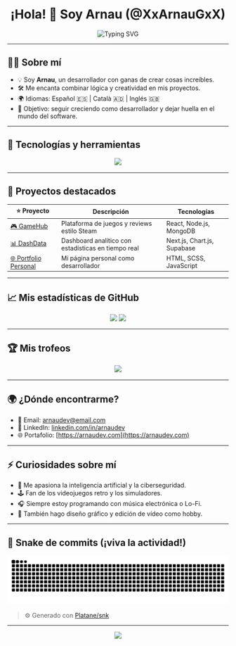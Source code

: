 <h1 align="center">¡Hola! 👋 Soy Arnau (@XxArnauGxX)</h1>

<p align="center">
  <img src="https://readme-typing-svg.demolab.com?font=Fira+Code&pause=1000&color=00C3FF&center=true&vCenter=true&multiline=true&width=600&lines=Desarrollador+Full+Stack+💻;Apasionado+por+la+tecnolog%C3%ADa+y+la+innovaci%C3%B3n+🚀;Siempre+aprendiendo+cosas+nuevas+📚" alt="Typing SVG" />
</p>

---

## 🧑‍💻 Sobre mí

- 💡 Soy **Arnau**, un desarrollador con ganas de crear cosas increíbles.
- 🛠️ Me encanta combinar lógica y creatividad en mis proyectos.
- 🌍 Idiomas: Español 🇪🇸 | Català 🇦🇩 | Inglés 🇬🇧
- 🎯 Objetivo: seguir creciendo como desarrollador y dejar huella en el mundo del software.

---

## 🔧 Tecnologías y herramientas

<p align="center">
  <img src="https://skillicons.dev/icons?i=html,css,tailwindcss,js,ts,react,nextjs,nodejs,laravel,php,mongodb,mysql,git,github,vscode,figma" />
</p>

---

## 🚀 Proyectos destacados

| ⭐ Proyecto | Descripción | Tecnologías |
|------------|-------------|-------------|
| [🎮 GameHub](https://github.com/XxArnauGxX/GameHub) | Plataforma de juegos y reviews estilo Steam | React, Node.js, MongoDB |
| [📊 DashData](https://github.com/XxArnauGxX/DashData) | Dashboard analítico con estadísticas en tiempo real | Next.js, Chart.js, Supabase |
| [🌐 Portfolio Personal](https://github.com/XxArnauGxX/portfolio) | Mi página personal como desarrollador | HTML, SCSS, JavaScript |

---

## 📈 Mis estadísticas de GitHub

<p align="center">
  <img src="https://github-readme-stats.vercel.app/api?username=XxArnauGxX&show_icons=true&theme=tokyonight&locale=es" />
  <img src="https://github-readme-streak-stats.herokuapp.com/?user=XxArnauGxX&theme=tokyonight&locale=es" />
</p>

---

## 🏆 Mis trofeos

<p align="center">
  <img src="https://github-profile-trophy.vercel.app/?username=XxArnauGxX&theme=onedark&row=2&column=3" />
</p>

---

## 🌍 ¿Dónde encontrarme?

- 📧 Email: [arnaudev@email.com](mailto:arnaudev@email.com)
- 💼 LinkedIn: [linkedin.com/in/arnaudev](https://linkedin.com/in/arnaudev)
- 🌐 Portafolio: [https://arnaudev.com](https://arnaudev.com)

---

## ⚡ Curiosidades sobre mí

- 🧠 Me apasiona la inteligencia artificial y la ciberseguridad.
- 🕹️ Fan de los videojuegos retro y los simuladores.
- 🎧 Siempre estoy programando con música electrónica o Lo-Fi.
- 📸 También hago diseño gráfico y edición de vídeo como hobby.

---

## 🐍 Snake de commits (¡viva la actividad!)

<p align="center">
  <img src="https://raw.githubusercontent.com/XxArnauGxX/XxArnauGxX/output/github-contribution-grid-snake.svg" alt="snake gif" />
</p>

> ⚙️ Generado con [Platane/snk](https://github.com/Platane/snk)

---

<p align="center">
  <img src="https://capsule-render.vercel.app/api?type=waving&color=gradient&height=120&section=footer"/>
</p>

